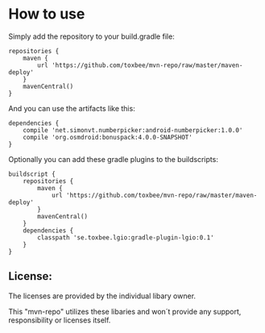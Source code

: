 How to use
========

Simply add the repository to your build.gradle file:

    repositories {
        maven {
            url 'https://github.com/toxbee/mvn-repo/raw/master/maven-deploy'
        }
        mavenCentral()
    }

And you can use the artifacts like this:

    dependencies {
        compile 'net.simonvt.numberpicker:android-numberpicker:1.0.0'
		compile 'org.osmdroid:bonuspack:4.0.0-SNAPSHOT'
    }

Optionally you can add these gradle plugins to the buildscripts:

	buildscript {
		repositories {
			maven {
				url 'https://github.com/toxbee/mvn-repo/raw/master/maven-deploy'
			}
			mavenCentral()
		}
		dependencies {
			classpath 'se.toxbee.lgio:gradle-plugin-lgio:0.1'
		}
	}

License:
--------
The licenses are provided by the individual libary owner.

This "mvn-repo" utilizes these libaries and won´t provide any support, responsibility or licenses itself.
